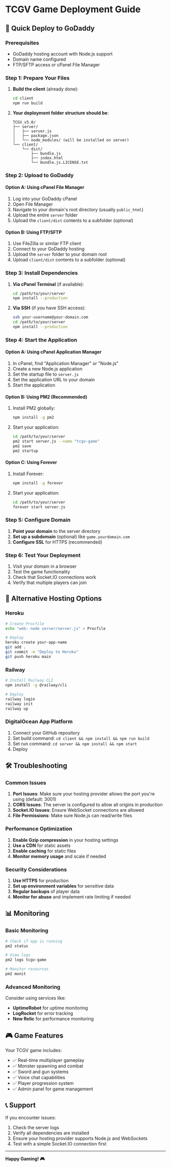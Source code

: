 # TCGV Game Deployment Guide

## 🚀 Quick Deploy to GoDaddy

### Prerequisites
- GoDaddy hosting account with Node.js support
- Domain name configured
- FTP/SFTP access or cPanel File Manager

### Step 1: Prepare Your Files

1. **Build the client** (already done):
   ```bash
   cd client
   npm run build
   ```

2. **Your deployment folder structure should be**:
   ```
   TCGV_v5.0/
   ├── server/
   │   ├── server.js
   │   ├── package.json
   │   └── node_modules/ (will be installed on server)
   └── client/
       └── dist/
           ├── bundle.js
           ├── index.html
           └── bundle.js.LICENSE.txt
   ```

### Step 2: Upload to GoDaddy

#### Option A: Using cPanel File Manager
1. Log into your GoDaddy cPanel
2. Open File Manager
3. Navigate to your domain's root directory (usually `public_html`)
4. Upload the entire `server` folder
5. Upload the `client/dist` contents to a subfolder (optional)

#### Option B: Using FTP/SFTP
1. Use FileZilla or similar FTP client
2. Connect to your GoDaddy hosting
3. Upload the `server` folder to your domain root
4. Upload `client/dist` contents to a subfolder (optional)

### Step 3: Install Dependencies

1. **Via cPanel Terminal** (if available):
   ```bash
   cd /path/to/your/server
   npm install --production
   ```

2. **Via SSH** (if you have SSH access):
   ```bash
   ssh your-username@your-domain.com
   cd /path/to/your/server
   npm install --production
   ```

### Step 4: Start the Application

#### Option A: Using cPanel Application Manager
1. In cPanel, find "Application Manager" or "Node.js"
2. Create a new Node.js application
3. Set the startup file to `server.js`
4. Set the application URL to your domain
5. Start the application

#### Option B: Using PM2 (Recommended)
1. Install PM2 globally:
   ```bash
   npm install -g pm2
   ```

2. Start your application:
   ```bash
   cd /path/to/your/server
   pm2 start server.js --name "tcgv-game"
   pm2 save
   pm2 startup
   ```

#### Option C: Using Forever
1. Install Forever:
   ```bash
   npm install -g forever
   ```

2. Start your application:
   ```bash
   cd /path/to/your/server
   forever start server.js
   ```

### Step 5: Configure Domain

1. **Point your domain** to the server directory
2. **Set up a subdomain** (optional) like `game.yourdomain.com`
3. **Configure SSL** for HTTPS (recommended)

### Step 6: Test Your Deployment

1. Visit your domain in a browser
2. Test the game functionality
3. Check that Socket.IO connections work
4. Verify that multiple players can join

## 🔧 Alternative Hosting Options

### Heroku
```bash
# Create Procfile
echo "web: node server/server.js" > Procfile

# Deploy
heroku create your-app-name
git add .
git commit -m "Deploy to Heroku"
git push heroku main
```

### Railway
```bash
# Install Railway CLI
npm install -g @railway/cli

# Deploy
railway login
railway init
railway up
```

### DigitalOcean App Platform
1. Connect your GitHub repository
2. Set build command: `cd client && npm install && npm run build`
3. Set run command: `cd server && npm install && npm start`
4. Deploy

## 🛠️ Troubleshooting

### Common Issues

1. **Port Issues**: Make sure your hosting provider allows the port you're using (default: 3001)
2. **CORS Issues**: The server is configured to allow all origins in production
3. **Socket.IO Issues**: Ensure WebSocket connections are allowed
4. **File Permissions**: Make sure Node.js can read/write files

### Performance Optimization

1. **Enable Gzip compression** in your hosting settings
2. **Use a CDN** for static assets
3. **Enable caching** for static files
4. **Monitor memory usage** and scale if needed

### Security Considerations

1. **Use HTTPS** for production
2. **Set up environment variables** for sensitive data
3. **Regular backups** of player data
4. **Monitor for abuse** and implement rate limiting if needed

## 📊 Monitoring

### Basic Monitoring
```bash
# Check if app is running
pm2 status

# View logs
pm2 logs tcgv-game

# Monitor resources
pm2 monit
```

### Advanced Monitoring
Consider using services like:
- **UptimeRobot** for uptime monitoring
- **LogRocket** for error tracking
- **New Relic** for performance monitoring

## 🎮 Game Features

Your TCGV game includes:
- ✅ Real-time multiplayer gameplay
- ✅ Monster spawning and combat
- ✅ Sword and gun systems
- ✅ Voice chat capabilities
- ✅ Player progression system
- ✅ Admin panel for game management

## 📞 Support

If you encounter issues:
1. Check the server logs
2. Verify all dependencies are installed
3. Ensure your hosting provider supports Node.js and WebSockets
4. Test with a simple Socket.IO connection first

---

**Happy Gaming! 🎮** 